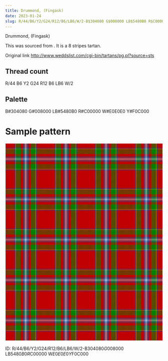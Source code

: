 ```yaml
---
title: Drummond, (Fingask)
date: 2023-01-24
slug: R/44/B6/Y2/G24/R12/B6/LB6/W/2-B$304080 G$008000 LB$5480B0 R$C00000 W$E0E0E0 Y$F0C000
---
```

Drummond, (Fingask)

This was sourced from <no value>.  It is a 8 stripes tartan.

Original link http://www.weddslist.com/cgi-bin/tartans/pg.pl?source=sts

## Thread count
R/44 B6 Y2 G24 R12 B6 LB6 W/2

## Palette
B#304080 G#008000 LB#5480B0 R#C00000 W#E0E0E0 Y#F0C000

# Sample pattern

![Tartan detail](tartan.png "R/44 B6 Y2 G24 R12 B6 LB6 W/2 tartan")

ID: R/44/B6/Y2/G24/R12/B6/LB6/W/2-B$304080 G$008000 LB$5480B0 R$C00000 W$E0E0E0 Y$F0C000